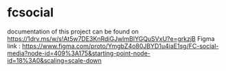 # fcsocial

documentation of this project can be found on https://1drv.ms/w/s!At5w7DE3KnRdiGJwImBlYGQuSVxU?e=grkzjB
Figma link  : https://www.figma.com/proto/YmgbZ4o80JBYD1u4iaE1sg/FC-social-media?node-id=409%3A175&starting-point-node-id=18%3A0&scaling=scale-down
